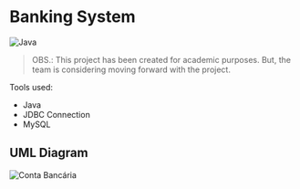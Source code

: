 # Banking System

![Java](https://img.shields.io/badge/java-%23ED8B00.svg?style=for-the-badge&logo=openjdk&logoColor=white)

> OBS.: This project has been created for academic purposes. But, the team is considering moving forward with the project.


Tools used:

- Java
- JDBC Connection
- MySQL


## UML Diagram
![Conta Bancária](https://github.com/gustavops02/bank-prototype-java/assets/87784023/0e7dbeb6-55af-4275-96ab-b2376c439cf3)

